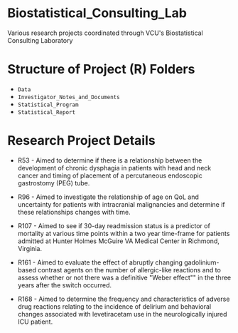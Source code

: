 # Biostatistical_Consulting_Lab
Various research projects coordinated through VCU's Biostatistical Consulting Laboratory

# Structure of Project (R) Folders

* `Data`
* `Investigator_Notes_and_Documents`
* `Statistical_Program`
* `Statistical_Report`

# Research Project Details

* R53 - Aimed to determine if there is a relationship between the development of chronic dysphagia in patients with head and neck cancer and timing of placement of a percutaneous endoscopic gastrostomy (PEG) tube.

* R96 - Aimed to investigate the relationship of age on QoL and uncertainty for patients with intracranial malignancies and determine if these relationships changes with time. 

* R107 - Aimed to see if 30-day readmission status is a predictor of mortality at various time points within a two year time-frame for patients admitted at Hunter Holmes McGuire VA Medical Center in Richmond, Virginia.  

* R161 - Aimed to evaluate the effect of abruptly changing gadolinium-based contrast agents on the number of allergic-like reactions and to assess whether or not there was a definitive "Weber effect"" in the three years after the switch occurred.

* R168 - Aimed to determine the frequency and characteristics of adverse drug reactions relating to the incidence of delirium and behavioral changes associated with levetiracetam use in the neurologically injured ICU patient.

